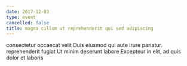 ```yaml
---
date: 2017-12-03
type: event
cancelled: false
title: magna cillum ut reprehenderit qui sed adipiscing
---
```

consectetur occaecat velit Duis eiusmod qui aute irure pariatur. reprehenderit fugiat Ut minim deserunt labore Excepteur in elit, ad quis dolor et laboris
